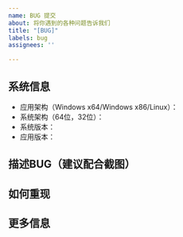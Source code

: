 ```yaml
---
name: BUG 提交
about: 将你遇到的各种问题告诉我们
title: "[BUG]"
labels: bug
assignees: ''

---
```


## 系统信息

- 应用架构（Windows x64/Windows x86/Linux）：
- 系统架构（64位，32位）：
- 系统版本：
- 应用版本：

## 描述BUG（建议配合截图）


## 如何重现


## 更多信息
